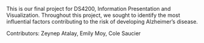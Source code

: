 This is our final project for DS4200, Information Presentation and Visualization. Throughout this project, we sought to identify the most influential factors contributing to the risk of developing Alzheimer’s disease.

Contributors: Zeynep Atalay, Emily Moy, Cole Saucier
